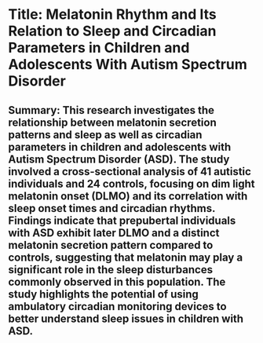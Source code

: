# Title: Melatonin Rhythm and Its Relation to Sleep and Circadian Parameters in Children and Adolescents With Autism Spectrum Disorder

## Summary: This research investigates the relationship between melatonin secretion patterns and sleep as well as circadian parameters in children and adolescents with Autism Spectrum Disorder (ASD). The study involved a cross-sectional analysis of 41 autistic individuals and 24 controls, focusing on dim light melatonin onset (DLMO) and its correlation with sleep onset times and circadian rhythms. Findings indicate that prepubertal individuals with ASD exhibit later DLMO and a distinct melatonin secretion pattern compared to controls, suggesting that melatonin may play a significant role in the sleep disturbances commonly observed in this population. The study highlights the potential of using ambulatory circadian monitoring devices to better understand sleep issues in children with ASD.